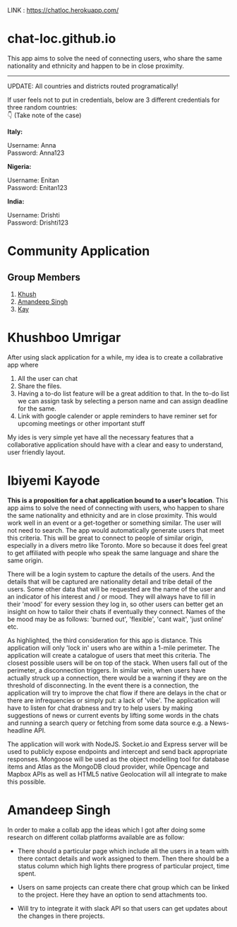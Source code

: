 LINK : https://chatloc.herokuapp.com/  

# chat-loc.github.io
This app aims to solve the need of connecting users, who share the same nationality and ethnicity and happen to be in close proximity.

***


UPDATE: All countries and districts routed programatically! 

If user feels not to put in credentials, below are 3 different credentials for three random countries: <br>
👇 (Take note of the case)

**Italy:**

Username: Anna<br>
Password: Anna123

**Nigeria:**

Username: Enitan<br>
Password: Enitan123

**India:**

Username: Drishti<br>
Password: Drishti123


# Community Application

## Group Members

1. [Khush](#Khushboo-Umrigar)
2. [Amandeep Singh](#amandeep-singh)
3. [Kay](#ibiyemi-kayode)


# Khushboo Umrigar

After using slack application for a while, my idea is to create a collabrative app where 
1. All the user can chat
2. Share the files. 
3. Having a to-do list feature will be a great addition to that. 
       In the to-do list we can assign task by selecting a person name and can assign deadline for the same.
4. Link with google calender or apple reminders to have reminer set for upcoming meetings or other important stuff

My ides is very simple yet have all the necessary features that a collaborative application should have with a clear and easy to understand, user friendly layout.


# Ibiyemi Kayode 

**This is a proposition for a chat application bound to a user's location**. This app aims to solve the need of connecting with users, who happen to share the same nationality and ethnicity and are in close proximity. This would work well in an event or a get-together or something similar. The user will not need to search. The app would automatically generate users that meet this criteria. This will be great to connect to people of similar origin, especially in a divers metro like Toronto. More so because it does feel great to get affiliated with people who speak the same language and share the same origin.

There will be a login system to capture the details of the users. And the details that will be captured are nationality detail and tribe detail of the users. Some other data that will be requested are the name of the user and an indicator of his interest and / or mood. They will always have to fill in their 'mood' for every session they log in, so other users can better get an insight on how to tailor their chats if eventually they connect. Names of the be mood may be as follows: 'burned out', 'flexible', 'cant wait', 'just online' etc.

As highlighted, the third consideration for this app is distance. This application will only 'lock in' users who are within a 1-mile perimeter. The application will create a catalogue of users that meet this criteria. The closest possible users will be on top of the stack. When users fall out of the perimeter, a disconnection triggers. In similar vein, when users have actually struck up a connection, there would be a warning if they are on the threshold of disconnecting. In the event there is a connection, the application will try to improve the chat flow if there are delays in the chat or there are infrequencies or simply put: a lack of 'vibe'. The application will have to listen for chat drabness and try to help users by making suggestions of news or current events by lifting some words in the chats and running a search query or fetching from some data source e.g. a News-headline API.

The application will work with NodeJS. Socket.io and Express server will be used to publicly expose endpoints and intercept and send back appropriate responses. Mongoose will be used as the object modelling tool for database items and Atlas as the MongoDB cloud provider, while Opencage and Mapbox APIs as well as HTML5 native Geolocation will all integrate to make this possible.


# Amandeep Singh

In order to make a collab app the ideas which I got after doing  some research on different collab platforms available are as follow:

* There should a particular page which include all the users in a team with there contact details and work assigned to them. Then there should be a status column which high lights there progress of particular project, time spent.

* Users on same projects can create there chat group which can be linked to the project. Here they have an option to send attachments too.

* Will try to integrate it with slack API so that users can get updates about the changes in there projects.

